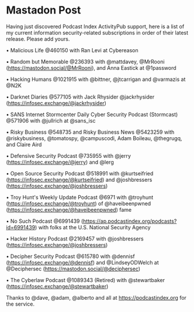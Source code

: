 # Mastadon Post

Having just discovered Podcast Index ActivityPub support, here is a list of my current information security-related subscriptions in order of their latest release. Please add yours.

• Malicious Life @460150 with Ran Levi at Cybereason

• Random but Memorable @236393 with @mattdavey, @MrRooni (<https://mastodon.social/@MrRooni>), and Anna Eastick at @1password

• Hacking Humans @1021915 with @bittner, @jtcarrigan and @varmazis at @N2K

• Darknet Diaries @577105 with Jack Rhysider @jackrhysider (<https://infosec.exchange/@jackrhysider>)

• SANS Internet Stormcenter Daily Cyber Security Podcast (Stormcast) @571906 with @jullrich at @sans_isc

• Risky Business @548735 and Risky Business News @5423259  with @riskybusiness, @tomatospy, @campuscodi, Adam Boileau, @thegrugq, and Claire Aird

• Defensive Security Podcast @735955 with @jerry (<https://infosec.exchange/@jerry>) and @lerg

• Open Source Security Podcast @518991 with   @kurtseifried (<https://infosec.exchange/@kurtseifried>) and @joshbressers (<https://infosec.exchange/@joshbressers>)

• Troy Hunt's Weekly Update Podcast @6971 with @troyhunt (<https://infosec.exchange/@troyhunt>) of @haveibeenpwned (<https://infosec.exchange/@haveibeenpwned>) fame

• No Such Podcast @6991439 (<https://ap.podcastindex.org/podcasts?id=6991439>) with folks at the U.S. National Security Agency

• Hacker History Podcast @2169457 with @joshbressers (<https://infosec.exchange/@joshbressers>)

• Decipher Security Podcast @615780 with @dennisf (<https://infosec.exchange/@dennisf>) and @LindseyODWelch at @Deciphersec (<https://mastodon.social/@deciphersec>)

• The Cyberlaw Podcast @1089343 (Retired) with @stewartbaker (<https://infosec.exchange/@stewartbaker>)

Thanks to @dave, @adam, @alberto and all at <https://podcastindex.org> for the service.
